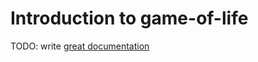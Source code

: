 # Introduction to game-of-life

TODO: write [great documentation](http://jacobian.org/writing/great-documentation/what-to-write/)

